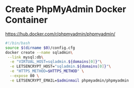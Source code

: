 # Create PhpMyAdmin Docker Container

https://hub.docker.com/r/phpmyadmin/phpmyadmin/
````bash
#!/bin/bash
source $(dirname $0)/config.cfg
docker create --name sqladmin\
 --link mysql:db\
  -e "VIRTUAL_HOST=sqladmin.${domains[0]}"\
  -e LETSENCRYPT_HOST="sqladmin.${domains[0]}"\
  -e "HTTPS_METHOD=$HTTPS_METHOD" \
  --expose 80 \
  -e LETSENCRYPT_EMAIL=$adminmail phpmyadmin/phpmyadmin


````
